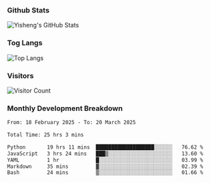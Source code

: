 ### Github Stats
![Yisheng's GitHub Stats](https://github-readme-stats-9qabuvhk1-gongyisheng.vercel.app/api?username=gongyisheng&count_private=true&show_icons=true)
### Tog Langs
![Top Langs](https://github-readme-stats-9qabuvhk1-gongyisheng.vercel.app/api/top-langs/?username=gongyisheng&layout=compact)
### Visitors
![Visitor Count](https://profile-counter.glitch.me/gongyisheng/count.svg)
### Monthly Development Breakdown
<!--START_SECTION:waka-->

```txt
From: 18 February 2025 - To: 20 March 2025

Total Time: 25 hrs 3 mins

Python       19 hrs 11 mins  ███████████████████░░░░░░   76.62 %
JavaScript   3 hrs 24 mins   ███▒░░░░░░░░░░░░░░░░░░░░░   13.60 %
YAML         1 hr            █░░░░░░░░░░░░░░░░░░░░░░░░   03.99 %
Markdown     35 mins         ▓░░░░░░░░░░░░░░░░░░░░░░░░   02.39 %
Bash         24 mins         ▒░░░░░░░░░░░░░░░░░░░░░░░░   01.66 %
```

<!--END_SECTION:waka-->
